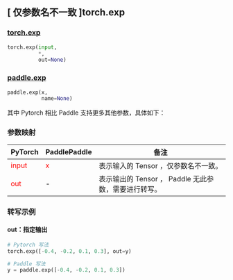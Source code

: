 ## [ 仅参数名不一致 ]torch.exp
### [torch.exp](https://pytorch.org/docs/stable/generated/torch.exp.html?highlight=exp#torch.exp)

```python
torch.exp(input,
          *,
          out=None)
```

### [paddle.exp](https://www.paddlepaddle.org.cn/documentation/docs/zh/api/paddle/exp_cn.html#exp)

```python
paddle.exp(x,
           name=None)
```

其中 Pytorch 相比 Paddle 支持更多其他参数，具体如下：
### 参数映射
| PyTorch       | PaddlePaddle | 备注                                                   |
| ------------- | ------------ | ------------------------------------------------------ |
| <font color='red'> input </font> | <font color='red'> x </font> | 表示输入的 Tensor ，仅参数名不一致。  |
| <font color='red'> out </font> | -  | 表示输出的 Tensor ， Paddle 无此参数，需要进行转写。    |


### 转写示例
#### out：指定输出
```python
# Pytorch 写法
torch.exp([-0.4, -0.2, 0.1, 0.3], out=y)

# Paddle 写法
y = paddle.exp([-0.4, -0.2, 0.1, 0.3])
```
